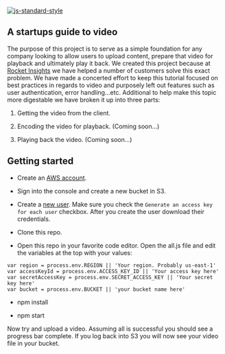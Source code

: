 [![js-standard-style](https://img.shields.io/badge/code%20style-standard-brightgreen.svg)](http://standardjs.com/)
## A startups guide to video

The purpose of this project is to serve as a simple foundation for any company looking to allow users to upload content, prepare that video for playback and ultimately play it back. We created this project because at [Rocket Insights](http://www.rocketinsights.com) we have helped a number of customers solve this exact problem. We have made a concerted effort to keep this tutorial focused on best practices in regards to video and purposely left out features such as user authentication, error handling...etc. Additional to help make this topic more digestable we have broken it up into three parts:

1. Getting the video from the client.

2. Encoding the video for playback. (Coming soon...)

3. Playing back the video. (Coming soon...)

## Getting started

* Create an [AWS account](https://aws.amazon.com/free/).

* Sign into the console and create a new bucket in S3.

* Create a [new user](https://console.aws.amazon.com/iam/home#users). Make sure you check the `Generate an access key for each user` checkbox. After you create the user download their credentials.

* Clone this repo.

* Open this repo in your favorite code editor. Open the all.js file and edit the variables at the top with your values: 

```
var region = process.env.REGION || 'Your region. Probably us-east-1'
var accessKeyId = process.env.ACCESS_KEY_ID || 'Your access key here'
var secretAccessKey = process.env.SECRET_ACCESS_KEY || 'Your secret key here'
var bucket = process.env.BUCKET || 'your bucket name here'
```

* npm install

* npm start

Now try and upload a video. Assuming all is successful you should see a progress bar complete. If you log back into S3 you will now see your video file in your bucket.

